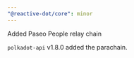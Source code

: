 ```yaml
---
"@reactive-dot/core": minor
---
```


Added Paseo People relay chain

`polkadot-api` v1.8.0 added the parachain.
